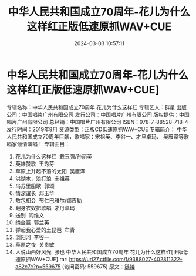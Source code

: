﻿---
title: 中华人民共和国成立70周年-花儿为什么这样红正版低速原抓WAV+CUE
date: 2024-03-03 10:57:11
categories: WAV车载音乐、镜像
tags: 华语中文
---
# 中华人民共和国成立70周年-花儿为什么这样红[正版低速原抓WAV+CUE]

专辑名称：中华人民共和国成立70周年 花儿为什么这样红
专辑艺人：群星
出版公司：中国唱片广州有限公司
发行公司：中国唱片广州有限公司
版权提供：中国唱片广州有限公司
总经销：中国唱片广州有限公司
ISBN：978-7-88528-718-4
发行时间：2019年8月
资源类型：正版CD低速原抓WAV+CUE
专辑简介：
中华人民共和国成立70周年巨献，歌唱家：宋祖英、李谷一、才旦卓玛、
吴雁泽等歌唱家倾情演唱！
专辑曲目：
01. 花儿为什么这样红  戴玉强/孙丽英
02. 英雄赞歌  王秀芬
03. 草原上升起不落的太阳  吴雁泽
04. 洪湖水，浪打浪  宋祖英
05. 乌苏里船歌  郭颂
06. 情深谊长  邓玉华
07. 敖包相会  布仁巴雅尔/娜吉勒
08. 翻身农奴把歌唱  才丹卓玛
09. 送别  阎维文
10. 绣金匾  郭兰英
11. 弹起我心爱的土琵琶  牟青
12. 浏阳河  李谷一
13. 草原之夜  关贵敏
14. 人说山西好风光  张也
中华人民共和国成立70周年 花儿为什么这样红[正版低速原抓WAV+CUE].rar: https://url27.ctfile.com/f/9388027-402811322-a82c7c?p=559675
(访问密码: 559675)
原文：[链接](https://blog.sina.com.cn/s/blog_1647c7e76010314kf.html)